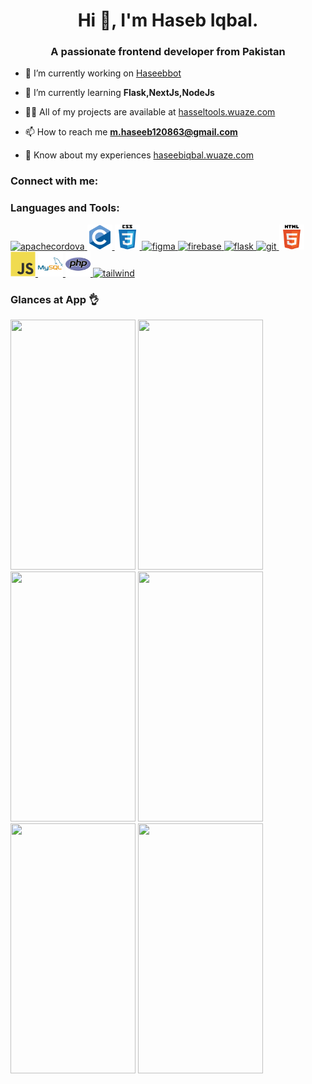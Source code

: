 <h1 align="center">Hi 👋, I'm Haseb Iqbal.</h1>
<h3 align="center">A passionate frontend developer from Pakistan</h3>

- 🔭 I’m currently working on [Haseebbot](haseebbot.pythonanywhere.com)

- 🌱 I’m currently learning **Flask,NextJs,NodeJs**

- 👨‍💻 All of my projects are available at [hasseltools.wuaze.com](hasseltools.wuaze.com)

- 📫 How to reach me **m.haseeb120863@gmail.com**

- 📄 Know about my experiences [haseebiqbal.wuaze.com](haseebiqbal.wuaze.com)

<h3 align="left">Connect with me:</h3>
<p align="left">
</p>

<h3 align="left">Languages and Tools:</h3>
<p align="left"> <a href="https://cordova.apache.org/" target="_blank" rel="noreferrer"> <img src="https://www.vectorlogo.zone/logos/apache_cordova/apache_cordova-icon.svg" alt="apachecordova" width="40" height="40"/> </a> <a href="https://www.cprogramming.com/" target="_blank" rel="noreferrer"> <img src="https://raw.githubusercontent.com/devicons/devicon/master/icons/c/c-original.svg" alt="c" width="40" height="40"/> </a> <a href="https://www.w3schools.com/css/" target="_blank" rel="noreferrer"> <img src="https://raw.githubusercontent.com/devicons/devicon/master/icons/css3/css3-original-wordmark.svg" alt="css3" width="40" height="40"/> </a> <a href="https://www.figma.com/" target="_blank" rel="noreferrer"> <img src="https://www.vectorlogo.zone/logos/figma/figma-icon.svg" alt="figma" width="40" height="40"/> </a> <a href="https://firebase.google.com/" target="_blank" rel="noreferrer"> <img src="https://www.vectorlogo.zone/logos/firebase/firebase-icon.svg" alt="firebase" width="40" height="40"/> </a> <a href="https://flask.palletsprojects.com/" target="_blank" rel="noreferrer"> <img src="https://www.vectorlogo.zone/logos/pocoo_flask/pocoo_flask-icon.svg" alt="flask" width="40" height="40"/> </a> <a href="https://git-scm.com/" target="_blank" rel="noreferrer"> <img src="https://www.vectorlogo.zone/logos/git-scm/git-scm-icon.svg" alt="git" width="40" height="40"/> </a> <a href="https://www.w3.org/html/" target="_blank" rel="noreferrer"> <img src="https://raw.githubusercontent.com/devicons/devicon/master/icons/html5/html5-original-wordmark.svg" alt="html5" width="40" height="40"/> </a> <a href="https://developer.mozilla.org/en-US/docs/Web/JavaScript" target="_blank" rel="noreferrer"> <img src="https://raw.githubusercontent.com/devicons/devicon/master/icons/javascript/javascript-original.svg" alt="javascript" width="40" height="40"/> </a> <a href="https://www.mysql.com/" target="_blank" rel="noreferrer"> <img src="https://raw.githubusercontent.com/devicons/devicon/master/icons/mysql/mysql-original-wordmark.svg" alt="mysql" width="40" height="40"/> </a> <a href="https://www.php.net" target="_blank" rel="noreferrer"> <img src="https://raw.githubusercontent.com/devicons/devicon/master/icons/php/php-original.svg" alt="php" width="40" height="40"/> </a> <a href="https://tailwindcss.com/" target="_blank" rel="noreferrer"> <img src="https://www.vectorlogo.zone/logos/tailwindcss/tailwindcss-icon.svg" alt="tailwind" width="40" height="40"/> </a> </p>
<h3 align="left">Glances at App 👌</h3>
<p>
  <img src="https://drive.google.com/uc?export=download&id=19hYtYfweUjm5VKcaF_3G2oTAQocfwkIO" width="200px" height="400"></img>
  <img src="https://drive.google.com/uc?export=download&id=1zvBgED6vbXhaJ4T2dXHTjGDVnKUfvUyB" width="200px" height="400"></img>
  <img src="https://drive.google.com/uc?export=download&id=1iIBkVff_EsktDvnCDNiOkNq_JXo1JJq1" width="200px" height="400"></img>
  <img src="https://drive.google.com/uc?export=download&id=1-WpbCAX7OWclPiXJpOOpjDMz82Z4Dk-m" width="200px" height="400"></img>
  <img src="https://drive.google.com/uc?export=download&id=1fjtWriG82O5fhX1aHZTJgFoevTQRud7S" width="200px" height="400"></img>
  <img src="https://drive.google.com/uc?export=download&id=1_LnWQcMBAg2c1yc4jdBkh-2UyYe93u3Y" width="200px" height="400"></img>
</p>                                                                                                                                                                                                                                                                                                                                                                                                                                                                                                                                                                                                                                                                                                                                                                                                                                                                                                                                                                                                                                                                                                                                                                                                                                                                                                                                                                                                                                                                                                                                                                                                                                                                                                                                                                                                                                                                                                                                                                                                                                                                                                                                                                                                                                    
